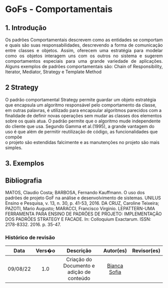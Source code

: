﻿# GoFs - Comportamentais

## 1. Introdução
<p align="justify"> Os padrões Comportamentais descrevem como as entidades se comportam
e quais são suas responsabilidades, descrevendo a forma de comunicação entre classes e objetos. Assim, oferecem uma estratégia para modelar como os objetos interagem
uns com os outros no sistema e sugerem comportamentos especiais para uma
grande variedade de aplicações. Alguns exemplos de padrões comportamentais são: Chain of Responsibility, Iterator, Mediator, Strategy e Template Method

</p>


## 2 Strategy
O padrão comportamental Strategy permite guardar um objeto estratégia que encapsula um algoritmo
responsável pelo comportamento da classe, em outras palavras, é utilizado  para  encapsular  algoritmos 
parecidos com a finalidade de definir  novas  operações sem mudar as classes dos elementos sobre os quais atua.
O padrão permite que o algoritmo mude independente do cliente que usa. Segundo Gamma et al.(1995),
a grande vantagem  do  uso  é  que  além  de permitir reutilização de código, as funcionalidades que  compõe   
o projeto são  estendidas falcimente e as manutenções no projeto são mais simples.


## 3.  Exemplos


## Bibliografia

MATOS, Claudio Costa; BARBOSA, Fernando Kauffmann. O uso dos padrões de projeto GoF na análise e desenvolvimento de sistemas. UNILUS Ensino e Pesquisa, v. 13, n. 30, p. 41-53, 2016.
DA CRUZ, Caroline Teixeira; PAZOTI, Mario Augusto; MARACCI, Francisco Virginio. LEPATTERN-UMA FERRAMENTA PARA ENSINO DE PADRÕES DE PROJETO: IMPLEMENTAÇÃO DOS PADRÕES STRATEGY E FACADE. In: Colloquium Exactarum. ISSN: 2178-8332. 2016. p. 35-47.

### Histórico de revisão

| Data | Vers�o | Descrição | Autor(es)|Revisor(es)|
|:----:|:------:|:---------:|:--------:|:--------:|
| 09/08/22 | 1.0 | Criação do Documento e adição de conteúdo| [Bianca Sofia](https://github.com/biancasofia)| |

